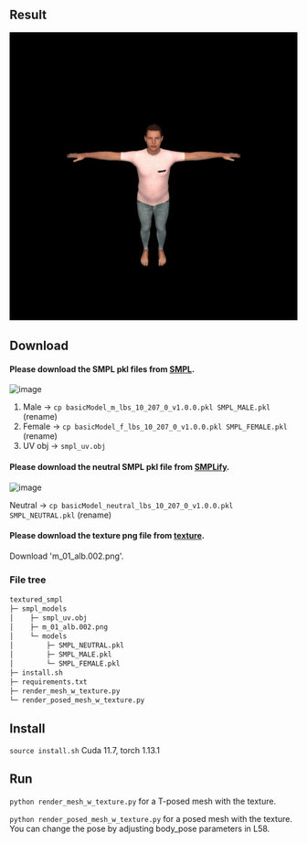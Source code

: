 ## Result
![image](result.jpg)

## Download
#### Please download the SMPL pkl files from [SMPL](https://smpl.is.tue.mpg.de/).
![image](https://github.com/user-attachments/assets/d11d2b01-7724-4382-ae9b-b281aa2f4742)


1. Male -> `cp basicModel_m_lbs_10_207_0_v1.0.0.pkl SMPL_MALE.pkl` (rename)
2. Female -> `cp basicModel_f_lbs_10_207_0_v1.0.0.pkl SMPL_FEMALE.pkl` (rename)
3. UV obj -> `smpl_uv.obj`

#### Please download the neutral SMPL pkl file from [SMPLify](https://smplify.is.tue.mpg.de/).
![image](https://github.com/user-attachments/assets/79c87c7a-89e3-4a8d-b498-9728183b90ed)


Neutral -> `cp basicModel_neutral_lbs_10_207_0_v1.0.0.pkl SMPL_NEUTRAL.pkl` (rename)


#### Please download the texture png file from [texture](https://app.box.com/s/mdx2m368j9m0jgkkjnf67l6blrwrt20f).
Download 'm_01_alb.002.png'.

### File tree
```
textured_smpl
├─ smpl_models
│    ├─ smpl_uv.obj
│    ├─ m_01_alb.002.png
│    └─ models
│        ├─ SMPL_NEUTRAL.pkl
│        ├─ SMPL_MALE.pkl
│        └─ SMPL_FEMALE.pkl
├─ install.sh
├─ requirements.txt
├─ render_mesh_w_texture.py
└─ render_posed_mesh_w_texture.py
```

## Install
`source install.sh`
Cuda 11.7, torch 1.13.1

## Run
`python render_mesh_w_texture.py` for a T-posed mesh with the texture.

`python render_posed_mesh_w_texture.py` for a posed mesh with the texture. You can change the pose by adjusting body_pose parameters in L58.
